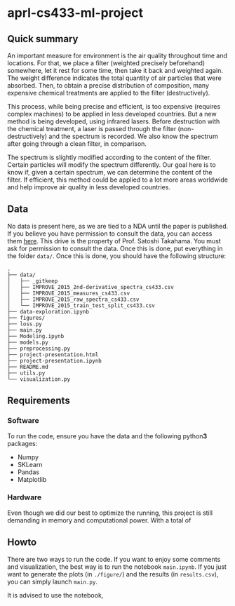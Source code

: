 # aprl-cs433-ml-project
## Quick summary
An important measure for environment is the air quality throughout time and locations. For that, we place a filter (weighted precisely beforehand) somewhere, let it rest for some time, then take it back and weighted again. The weight difference indicates the total quantity of air particles that were absorbed. Then, to obtain a precise distribution of composition, many expensive chemical treatments are applied to the filter (destructively).

This process, while being precise and efficient, is too expensive (requires complex machines) to be applied in less developed countries. But a new method is being developed, using infrared lasers. Before destruction with the chemical treatment, a laser is passed through the filter (non-destructively) and the spectrum is recorded. We also know the spectrum after going through a clean filter, in comparison.

The spectrum is slightly modified according to the content of the filter. Certain particles will modify the spectrum differently. Our goal here is to know if, given a certain spectrum, we can determine the content of the filter. If efficient, this method could be applied to a lot more areas worldwide and help improve air quality in less developed countries.

## Data
No data is present here, as we are tied to a NDA until the paper is published. If you believe you have permission to consult the data, you can access them [here](https://drive.google.com/drive/u/2/folders/1-2G_9KL-o6a38M7Tkj4irSj969DPj6Oa). This drive is the property of Prof. Satoshi Takahama. You must ask for permission to consult the data. Once this is done, put everything in the folder `data/`. Once this is done, you should have the following structure:
```
.
├── data/
│   ├── _gitkeep
│   ├── IMPROVE_2015_2nd-derivative_spectra_cs433.csv
│   ├── IMPROVE_2015_measures_cs433.csv
│   ├── IMPROVE_2015_raw_spectra_cs433.csv
│   └── IMPROVE_2015_train_test_split_cs433.csv
├── data-exploration.ipynb
├── figures/
├── loss.py
├── main.py
├── Modeling.ipynb
├── models.py
├── preprocessing.py
├── project-presentation.html
├── project-presentation.ipynb
├── README.md
├── utils.py
└── visualization.py
```

## Requirements
### Software
To run the code, ensure you have the data and the following python**3** packages:
* Numpy
* SKLearn
* Pandas
* Matplotlib

### Hardware
Even though we did our best to optimize the running, this project is still demanding in memory and computational power. With a total of
## Howto
There are two ways to run the code. If you want to enjoy some comments and visualization, the best way is to run the notebook `main.ipynb`. If you just want to generate the plots (in `./figure/`) and the results (in `results.csv`), you can simply launch `main.py`.

It is advised to use the notebook, 